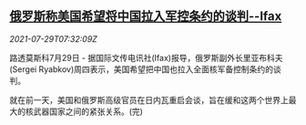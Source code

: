 <!--1627545662000-->
[俄罗斯称美国希望将中国拉入军控条约的谈判--Ifax](https://cn.reuters.com/article/russia-usa-china-arms-control-0729-thur-idCNKBS2EZ0R7)
------

<div><i>2021-07-29T07:32:09Z</i></div><p>路透莫斯科7月29日 - 据国际文传电讯社(Ifax)报导，俄罗斯副外长里亚布科夫(Sergei Ryabkov)周四表示，美国希望把中国也拉入全面核军备控制条约的谈判。</p><p>就在前一天，美国和俄罗斯高级官员在日内瓦重启会谈，旨在缓和这两个世界上最大的核武器国家之间的紧张关系。(完)</p>
